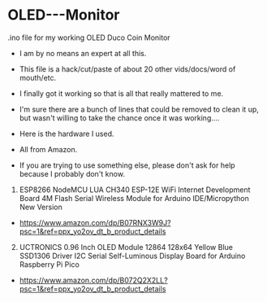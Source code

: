 # OLED---Monitor
.ino file for my working OLED Duco Coin Monitor

* I am by no means an expert at all this.
* This file is a hack/cut/paste of about 20 other vids/docs/word of mouth/etc.
* I finally got it working so that is all that really mattered to me.
* I'm sure there are a bunch of lines that could be removed to clean it up, but wasn't willing to take the chance once it was working....
 
* Here is the hardware I used.  
* All from Amazon.  
* If you are trying to use something else, please don't ask for help because I probably don't know.
 
1. ESP8266 NodeMCU LUA CH340 ESP-12E WiFi Internet Development Board 4M Flash Serial Wireless Module for Arduino IDE/Micropython New Version
* https://www.amazon.com/dp/B07RNX3W9J?psc=1&ref=ppx_yo2ov_dt_b_product_details
  
2. UCTRONICS 0.96 Inch OLED Module 12864 128x64 Yellow Blue SSD1306 Driver I2C Serial Self-Luminous Display Board for Arduino Raspberry Pi Pico
* https://www.amazon.com/dp/B072Q2X2LL?psc=1&ref=ppx_yo2ov_dt_b_product_details
 
